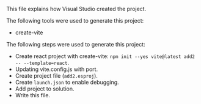 This file explains how Visual Studio created the project.

The following tools were used to generate this project:
- create-vite

The following steps were used to generate this project:
- Create react project with create-vite: `npm init --yes vite@latest add2 -- --template=react`.
- Updating vite.config.js with port.
- Create project file (`add2.esproj`).
- Create `launch.json` to enable debugging.
- Add project to solution.
- Write this file.

